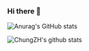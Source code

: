 ### Hi there 👋
![Anurag's GitHub stats](https://github-readme-stats.vercel.app/api?username=deril1709&show_icons=true&theme=tokyonight)

![ChungZH's github stats](https://github-readme-stats.vercel.app/api?username=deril1709&theme=gruvbox&show_icons=true)





<!--
**richardenrico/richardenrico** is a ✨ _special_ ✨ repository because its `README.md` (this file) appears on your GitHub profile.

Here are some ideas to get you started:

- 🔭 I’m currently working on ...
- 🌱 I’m currently learning ...
- 👯 I’m looking to collaborate on ...
- 🤔 I’m looking for help with ...
- 💬 Ask me about ...
- 📫 How to reach me: ...
- 😄 Pronouns: ...
- ⚡ Fun fact: ...
-->
